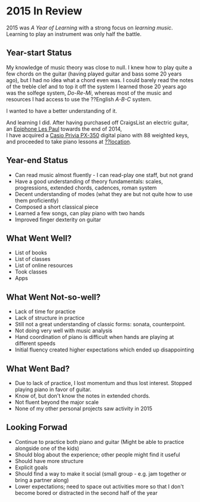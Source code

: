 # 2015 In Review
2015 was *A Year of Learning* with a strong focus on *learning music*.  
Learning to play an instrument was only half the battle. 

## Year-start Status
My knowledge of music theory was close to null. I knew how to play quite a few 
chords on the guitar (having played guitar and bass some 20 years ago), 
but I had no idea what a chord even was. I could barely read the notes 
of the treble clef and to top it off the system I learned those 20 years ago
was the solfege system, *Do-Re-Mi*, whereas most of the music and resources 
I had access to use the ??English *A-B-C* system.

I wanted to have a better understanding of it.

And learning I did. After having purchased off CraigsList an electric guitar, 
an [Epiphone Les Paul]()  towards the end of 2014,  
I have acquired a [Casio Privia PX-350]() digital piano with 88 weighted keys,
and proceeded to take piano lessons at [??location]().



## Year-end Status
- Can read music almost fluently - I can read-play one staff, but not grand
- Have a good understanding of theory fundamentals: scales, progressions, extended chords, cadences, roman system
- Decent understanding of modes (what they are but not quite how to use them proficiently)
- Composed a short classical piece
- Learned a few songs, can play piano with two hands
- Improved finger dexterity on guitar

## What Went Well?

- List of books
- List of classes
- List of online resources
- Took classes
- Apps 

## What Went Not-so-well?
- Lack of time for practice
- Lack of structure in practice
- Still not a great understanding of classic forms: sonata, counterpoint.
- Not doing very well with music analysis
- Hand coordination of piano is difficult when hands are playing at different speeds
- Initial fluency created higher expectations which ended up disappointing

## What Went Bad?
- Due to lack of practice, I lost momentum and thus lost interest. 
  Stopped playing piano in favor of guitar.
- Know of, but don't know the notes in extended chords.
- Not fluent beyond the major scale
- None of my other personal projects saw activity in 2015 

## Looking Forwad
- Continue to practice both piano and guitar (Might be able to practice alongside one of the kids)
- Should blog about the experience; other people might find it useful
- Should have more structure
- Explicit goals
- Should find a way to make it social (small group - e.g. jam together or bring a partner along)
- Lower expectations; need to space out activities more so that I don't become bored or distracted in the second half of the year